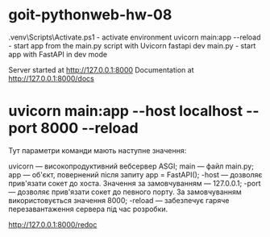 # goit-pythonweb-hw-08

.venv\Scripts\Activate.ps1 - activate environment
uvicorn main:app --reload - start app from the main.py script with Uvicorn
fastapi dev main.py - start app with FastAPI in dev mode

Server started at http://127.0.0.1:8000
Documentation at http://127.0.0.1:8000/docs

# uvicorn main:app --host localhost --port 8000 --reload

Тут параметри команди мають наступне значення:

uvicorn — високопродуктивний вебсервер ASGI;
main — файл main.py;
app — об'єкт, повернений після запиту app = FastAPI();
-host — дозволяє прив'язати сокет до хоста. Значення за замовчуванням — 127.0.0.1;
-port — дозволяє прив'язати сокет до певного порту. За замовчуванням використовується значення 8000;
-reload — забезпечує гаряче перезавантаження сервера під час розробки.

http://127.0.0.1:8000/redoc
